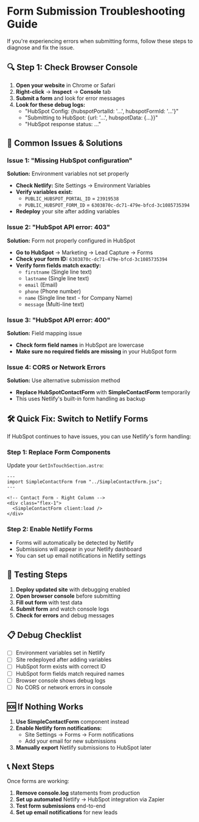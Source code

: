 # Form Submission Troubleshooting Guide

If you're experiencing errors when submitting forms, follow these steps to diagnose and fix the issue.

## 🔍 **Step 1: Check Browser Console**

1. **Open your website** in Chrome or Safari
2. **Right-click** → **Inspect** → **Console** tab
3. **Submit a form** and look for error messages
4. **Look for these debug logs:**
   - "HubSpot Config: {hubspotPortalId: '...', hubspotFormId: '...'}"
   - "Submitting to HubSpot: {url: '...', hubspotData: {...}}"
   - "HubSpot response status: ..."

## 🎯 **Common Issues & Solutions**

### Issue 1: "Missing HubSpot configuration"
**Solution:** Environment variables not set properly
- **Check Netlify:** Site Settings → Environment Variables
- **Verify variables exist:**
  - `PUBLIC_HUBSPOT_PORTAL_ID` = `23919538`
  - `PUBLIC_HUBSPOT_FORM_ID` = `6303870c-dc71-479e-bfcd-3c1085735394`
- **Redeploy** your site after adding variables

### Issue 2: "HubSpot API error: 403"
**Solution:** Form not properly configured in HubSpot
- **Go to HubSpot** → Marketing → Lead Capture → Forms
- **Check your form ID:** `6303870c-dc71-479e-bfcd-3c1085735394`
- **Verify form fields match exactly:**
  - `firstname` (Single line text)
  - `lastname` (Single line text)
  - `email` (Email)
  - `phone` (Phone number)
  - `name` (Single line text - for Company Name)
  - `message` (Multi-line text)

### Issue 3: "HubSpot API error: 400"
**Solution:** Field mapping issue
- **Check form field names** in HubSpot are lowercase
- **Make sure no required fields are missing** in your HubSpot form

### Issue 4: CORS or Network Errors
**Solution:** Use alternative submission method
- **Replace HubSpotContactForm** with **SimpleContactForm** temporarily
- This uses Netlify's built-in form handling as backup

## 🛠 **Quick Fix: Switch to Netlify Forms**

If HubSpot continues to have issues, you can use Netlify's form handling:

### Step 1: Replace Form Components
Update your `GetInTouchSection.astro`:

```astro
---
import SimpleContactForm from "../SimpleContactForm.jsx";
---

<!-- Contact Form - Right Column -->
<div class="flex-1">
  <SimpleContactForm client:load />
</div>
```

### Step 2: Enable Netlify Forms
- Forms will automatically be detected by Netlify
- Submissions will appear in your Netlify dashboard
- You can set up email notifications in Netlify settings

## 🔧 **Testing Steps**

1. **Deploy updated site** with debugging enabled
2. **Open browser console** before submitting
3. **Fill out form** with test data
4. **Submit form** and watch console logs
5. **Check for errors** and debug messages

## 📋 **Debug Checklist**

- [ ] Environment variables set in Netlify
- [ ] Site redeployed after adding variables  
- [ ] HubSpot form exists with correct ID
- [ ] HubSpot form fields match required names
- [ ] Browser console shows debug logs
- [ ] No CORS or network errors in console

## 🆘 **If Nothing Works**

1. **Use SimpleContactForm** component instead
2. **Enable Netlify form notifications:**
   - Site Settings → Forms → Form notifications
   - Add your email for new submissions
3. **Manually export** Netlify submissions to HubSpot later

## 📞 **Next Steps**

Once forms are working:
1. **Remove console.log** statements from production
2. **Set up automated** Netlify → HubSpot integration via Zapier
3. **Test form submissions** end-to-end
4. **Set up email notifications** for new leads